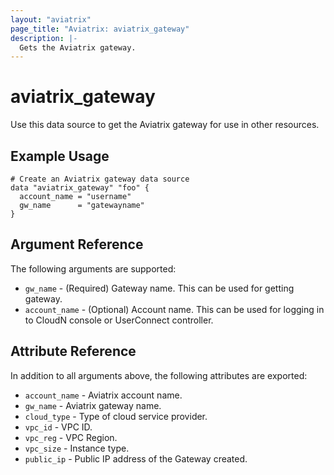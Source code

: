 ```yaml
---
layout: "aviatrix"
page_title: "Aviatrix: aviatrix_gateway"
description: |-
  Gets the Aviatrix gateway.
---
```


# aviatrix_gateway

Use this data source to get the Aviatrix gateway for use in other resources.

## Example Usage

```hcl
# Create an Aviatrix gateway data source
data "aviatrix_gateway" "foo" {
  account_name = "username"
  gw_name      = "gatewayname"
}
```

## Argument Reference

The following arguments are supported:

* `gw_name` - (Required) Gateway name. This can be used for getting gateway.
* `account_name` - (Optional) Account name. This can be used for logging in to CloudN console or UserConnect controller.

## Attribute Reference

In addition to all arguments above, the following attributes are exported:

* `account_name` - Aviatrix account name.
* `gw_name` - Aviatrix gateway name.
* `cloud_type` - Type of cloud service provider.
* `vpc_id` - VPC ID.
* `vpc_reg` - VPC Region.
* `vpc_size` - Instance type.
* `public_ip` - Public IP address of the Gateway created.
